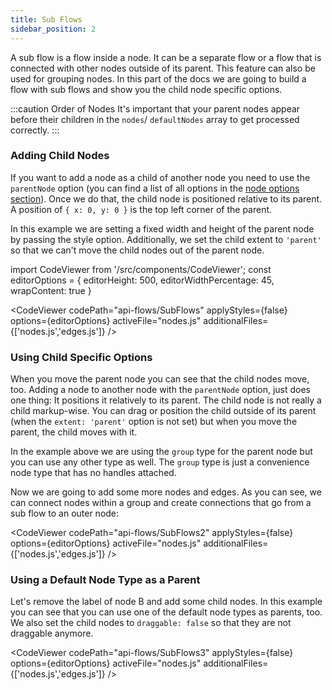 ```yaml
---
title: Sub Flows
sidebar_position: 2
---
```


A sub flow is a flow inside a node. It can be a separate flow or a flow that is connected with other nodes outside of its parent. This feature can also be used for grouping nodes. In this part of the docs we are going to build a flow with sub flows and show you the child node specific options.

:::caution Order of Nodes
It's important that your parent nodes appear before their children in the `nodes`/ `defaultNodes` array to get processed correctly.
:::

### Adding Child Nodes

If you want to add a node as a child of another node you need to use the `parentNode` option (you can find a list of all options in the [node options section](/docs/api/nodes/node-options)). Once we do that, the child node is positioned relative to its parent. A position of `{ x: 0, y: 0 }` is the top left corner of the parent.

In this example we are setting a fixed width and height of the parent node by passing the style option. Additionally, we set the child extent to `'parent'` so that we can't move the child nodes out of the parent node.

import CodeViewer from '/src/components/CodeViewer';
const editorOptions = { editorHeight: 500, editorWidthPercentage: 45, wrapContent: true }

<CodeViewer codePath="api-flows/SubFlows" applyStyles={false} options={editorOptions} activeFile="nodes.js" additionalFiles={['nodes.js','edges.js']} />

### Using Child Specific Options

When you move the parent node you can see that the child nodes move, too. Adding a node to another node with the `parentNode` option, just does one thing: It positions it relatively to its parent. The child node is not really a child markup-wise. You can drag or position the child outside of its parent (when the `extent: 'parent'` option is not set) but when you move the parent, the child moves with it.

In the example above we are using the `group` type for the parent node but you can use any other type as well. The `group` type is just a convenience node type that has no handles attached.

Now we are going to add some more nodes and edges. As you can see, we can connect nodes within a group and create connections that go from a sub flow to an outer node:

<CodeViewer codePath="api-flows/SubFlows2" applyStyles={false} options={editorOptions} activeFile="nodes.js" additionalFiles={['nodes.js','edges.js']} />

### Using a Default Node Type as a Parent

Let's remove the label of node B and add some child nodes. In this example you can see that you can use one of the default node types as parents, too. We also set the child nodes to `draggable: false` so that they are not draggable anymore.

<CodeViewer codePath="api-flows/SubFlows3" applyStyles={false} options={editorOptions} activeFile="nodes.js" additionalFiles={['nodes.js','edges.js']} />
